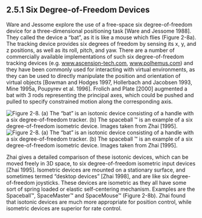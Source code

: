 ## 2.5.1 Six Degree-of-Freedom Devices

Ware and Jessome explore the use of a free-space six degree-of-freedom device for a three-dimensional positioning task [Ware and Jessome 1988]. They called the device a “bat”, as it is like a mouse which flies (Figure 2-8a). The tracking device provides six degrees of freedom by sensing its x, y, and z positions, as well as its roll, pitch, and yaw. There are a number of commercially available implementations of such six degree-of-freedom tracking devices (e.g. www.ascension-tech.com, www.polhemus.com) and they have been commonly used for interacting with virtual environments, as they can be used to directly manipulate the position and orientation of virtual objects [Bowman and Hodges 1997, Hollerbach and Jacobsen 1993, Mine 1995a, Poupyrev et al. 1996]. Frolich and Plate [2000] augmented a bat with 3 rods representing the principal axes, which could be pushed and pulled to specify constrained motion along the corresponding axis.

![Figure 2-8. (a) The “bat” is an isotonic device consisting of a handle with a six degree-of-freedom tracker. (b) The spaceball ™ is an example of a six degree-of-freedom isometric device. Images taken from Zhai [1995].](example-image-a.jpg)
![Figure 2-8. (a) The “bat” is an isotonic device consisting of a handle with a six degree-of-freedom tracker. (b) The spaceball ™ is an example of a six degree-of-freedom isometric device. Images taken from Zhai [1995].](example-image-b.jpg)

Zhai gives a detailed comparison of these isotonic devices, which can be moved freely in 3D space, to six degree-of-freedom isometric input devices [Zhai 1995]. Isometric devices are mounted on a stationary surface, and sometimes termed “desktop devices” [Zhai 1998], and are like six degree-of-freedom joysticks. These devices are isometric as they all have some sort of spring loaded or elastic self-centering mechanism. Examples are the Spaceball™, SpaceMaster™ and SpaceMouse™ (Figure 2-8b). Zhai found that isotonic devices are much more appropriate for position control, while isometric devices are superior for rate control.